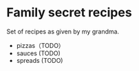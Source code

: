 # Family secret recipes

Set of recipes as given by my grandma.

- pizzas（TODO）
- sauces (TODO)
- spreads (TODO)